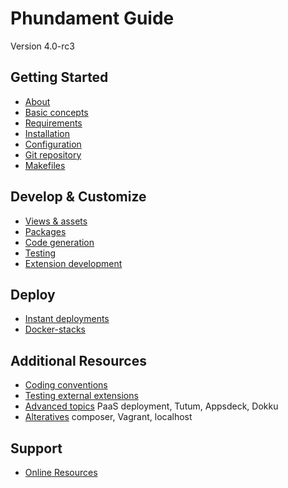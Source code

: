 Phundament Guide
================

Version 4.0-rc3

Getting Started
---------------

- [About](10-about.md)
- [Basic concepts](12-basic-concepts.md)
- [Requirements](19-requirements.md)
- [Installation](20-installation.md)
- [Configuration](21-configuration.md)
- [Git repository](22-git-repository.md)
- [Makefiles](23-doma-makefiles.md)

Develop & Customize
-------------------

- [Views & assets](30-customize.md)
- [Packages](31-extension-management.md)
- [Code generation](41-code-generation.md)
- [Testing](42-testing.md)
- [Extension development](44-extension-development.md)

Deploy
------

- [Instant deployments](50-deploy.md)
- [Docker-stacks](51-docker-stacks.md)

Additional Resources
--------------------

- [Coding conventions](advanced/61-coding-conventions.md)
- [Testing external extensions](advanced/42-testing-external-extensions.md)
- [Advanced topics](https://github.com/phundament/app/tree/master/docs/advanced) PaaS deployment, Tutum, Appsdeck, Dokku
- [Alteratives](https://github.com/phundament/app/tree/master/docs/alternatives) composer, Vagrant, localhost


Support
-------

- [Online Resources](70-links.md)

